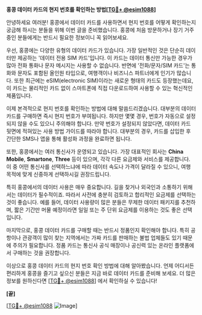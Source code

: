**홍콩 데이터 카드의 현지 번호를 확인하는 방법[[TG💪+ @esim1088](https://t.me/s/esim1088)]**

안녕하세요 여러분! 홍콩에서 데이터 카드를 사용하면서 현지 번호를 어떻게 확인하는지 궁금해 하시는 분들을 위해 이번 글을 준비했습니다. 홍콩에 처음 방문하거나 장기 거주 중인 분들에게는 반드시 필요한 정보이니 꼭 읽어보세요.

우선, 홍콩에는 다양한 유형의 데이터 카드가 있습니다. 가장 일반적인 것은 단순히 데이터만 제공하는 '데이터 전용 SIM 카드'입니다. 이 카드는 데이터 통신만 가능한 경우가 많아 전화 통화나 문자 메시지는 사용할 수 없습니다. 반면에 '전화/문자/SIM 카드'는 통화와 문자도 포함된 올인원 타입으로, 여행객이나 비즈니스 파트너에게 인기가 많습니다. 또한 최근에는 eSIM(electronic SIM)이라는 새로운 형태의 카드도 등장했는데요, 이 카드는 물리적인 카드 없이 스마트폰에 직접 다운로드하여 사용할 수 있는 혁신적인 제품입니다.

이제 본격적으로 현지 번호를 확인하는 방법에 대해 말씀드리겠습니다. 대부분의 데이터 카드를 구매하면 즉시 현지 번호가 부여됩니다. 하지만 몇몇 경우, 번호가 자동으로 설정되지 않을 수도 있으니 주의해야 합니다. 만약 번호가 설정되지 않았다면, 데이터 카드 뒷면에 적혀있는 사용 방법 가이드를 따라야 합니다. 대부분의 경우, 카드를 삽입한 후 간단한 SMS나 앱을 통해 활성화 과정을 완료하면 됩니다.

또한, 홍콩에서는 여러 통신사가 운영되고 있습니다. 가장 대표적인 회사는 **China Mobile**, **Smartone**, **Three** 등이 있으며, 각각 다른 요금제와 서비스를 제공합니다. 이 중 어떤 통신사를 선택하느냐에 따라 데이터 속도나 가격이 달라질 수 있으니, 여행 목적에 맞게 신중하게 선택하시길 권장드립니다.

특히 홍콩에서의 데이터 사용은 매우 중요합니다. 길을 찾거나 외국인과 소통하기 위해서는 데이터가 필수적이죠. 따라서 사전에 충분히 검토하고 합리적인 요금제를 선택하는 것이 좋습니다. 예를 들어, 데이터 사용량이 많은 분들은 무제한 데이터 패키지를 추천하며, 짧은 기간만 머물 예정이라면 일일 또는 주 단위 요금제를 이용하는 것도 좋은 선택입니다.

마지막으로, 홍콩 데이터 카드를 구매할 때는 반드시 정품인지 확인해야 합니다. 특히 공항이나 관광객이 많이 찾는 지역에서는 가짜 카드를 판매하는 불법 업체들도 있기 때문에 주의가 필요합니다. 정품 카드는 통신사 공식 매장이나 공신력 있는 온라인 플랫폼에서 구매하는 것을 권장합니다.

이상으로 홍콩 데이터 카드의 현지 번호 확인 방법에 대해 알아봤습니다. 언제 어디서든 편리하게 홍콩을 즐기고 싶으신 분들은 지금 바로 데이터 카드를 준비해 보세요. 더 많은 정보를 원하신다면 [[TG💪+ @esim1088](https://t.me/s/esim1088)] 에서 확인하실 수 있습니다!

**[끝]**

[[TG💪+ @esim1088](https://t.me/s/esim1088) ![Image](https://i.postimg.cc/Y0z9fWf4/image.png)]